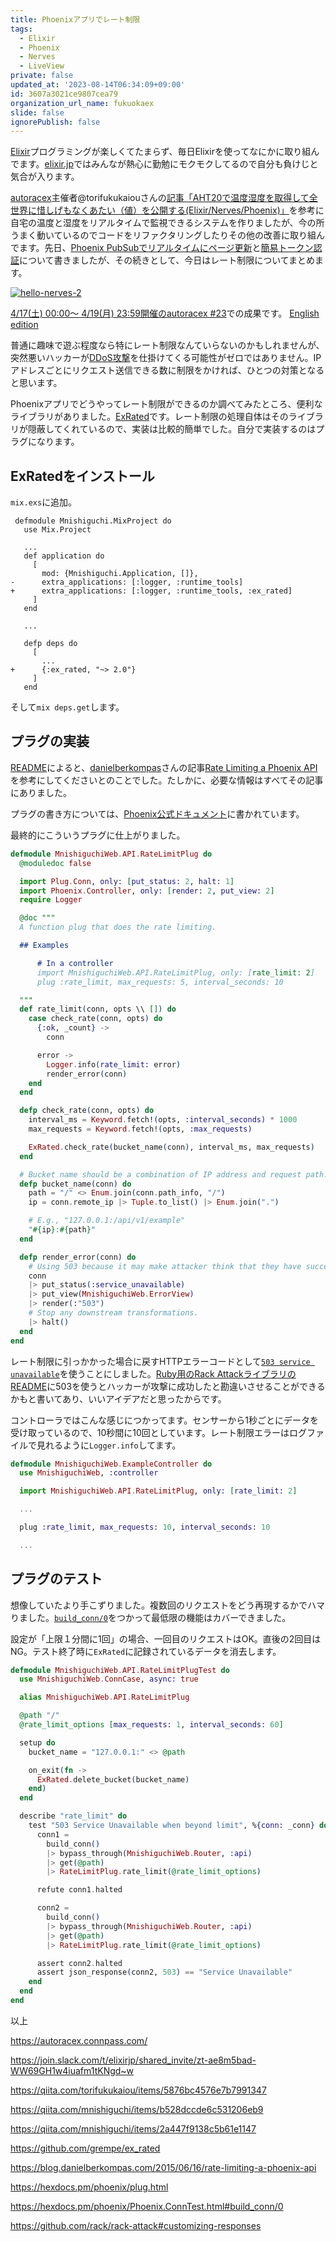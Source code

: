 ```yaml
---
title: Phoenixアプリでレート制限
tags:
  - Elixir
  - Phoenix
  - Nerves
  - LiveView
private: false
updated_at: '2023-08-14T06:34:09+09:00'
id: 3607a3021ce9807cea79
organization_url_name: fukuokaex
slide: false
ignorePublish: false
---
```

[Elixir](https://elixir-lang.org/)プログラミングが楽しくてたまらず、毎日Elixirを使ってなにかに取り組んでます。[elixir.jp](https://join.slack.com/t/elixirjp/shared_invite/zt-ae8m5bad-WW69GH1w4iuafm1tKNgd~w)ではみんなが熱心に勤勉にモクモクしてるので自分も負けじと気合が入ります。

[autoracex](https://autoracex.connpass.com/)主催者@torifukukaiouさんの[記事「AHT20で温度湿度を取得して全世界に惜しげもなくあたい（値）を公開する(Elixir/Nerves/Phoenix)」](https://qiita.com/torifukukaiou/items/5876bc4576e7b7991347)を参考に自宅の温度と湿度をリアルタイムで監視できるシステムを作りましたが、今の所うまく動いているのでコードをリファクタリングしたりその他の改善に取り組んでます。先日、[Phoenix PubSubでリアルタイムにページ更新](https://qiita.com/mnishiguchi/items/b528dccde6c531206eb9)と[簡易トークン認証](https://qiita.com/mnishiguchi/items/2a447f9138c5b61e1147)について書きましたが、その続きとして、今日はレート制限についてまとめます。

[![hello-nerves-2](https://user-images.githubusercontent.com/7563926/113411295-6508b380-9383-11eb-81ef-942e0999d0cd.gif)](https://dev.to/mnishiguchi/iot-development-using-rapberry-pi-and-elixir-iij)


[4/17(土) 00:00〜 4/19(月) 23:59開催のautoracex #23](https://autoracex.connpass.com/event/210477/)での成果です。
[English edition](https://dev.to/mnishiguchi/rate-limiter-for-phoenix-app-3j2n)

普通に趣味で遊ぶ程度なら特にレート制限なんていらないのかもしれませんが、突然悪いハッカーが[DDoS攻撃](https://ja.wikipedia.org/wiki/DoS%E6%94%BB%E6%92%83)を仕掛けてくる可能性がゼロではありません。IPアドレスごとにリクエスト送信できる数に制限をかければ、ひとつの対策となると思います。

Phoenixアプリでどうやってレート制限ができるのか調べてみたところ、便利なライブラリがありました。[ExRated](https://github.com/grempe/ex_rated)です。レート制限の処理自体はそのライブラリが隠蔽してくれているので、実装は比較的簡単でした。自分で実装するのはプラグになります。

## ExRatedをインストール

`mix.exs`に追加。

```diff_elixir
 defmodule Mnishiguchi.MixProject do
   use Mix.Project

   ...
   def application do
     [
       mod: {Mnishiguchi.Application, []},
-      extra_applications: [:logger, :runtime_tools]
+      extra_applications: [:logger, :runtime_tools, :ex_rated]
     ]
   end

   ...

   defp deps do
     [
       ...
+      {:ex_rated, "~> 2.0"}
     ]
   end
```

そして`mix deps.get`します。

## プラグの実装

[README](https://github.com/grempe/ex_rated)によると、[danielberkompas](https://github.com/danielberkompas)さんの記事[Rate Limiting a Phoenix API](https://blog.danielberkompas.com/2015/06/16/rate-limiting-a-phoenix-api)を参考にしてくださいとのことでした。たしかに、必要な情報はすべてその記事にありました。

プラグの書き方については、[Phoenix公式ドキュメント](https://hexdocs.pm/phoenix/plug.html)に書かれています。

最終的にこういうプラグに仕上がりました。

```elixir
defmodule MnishiguchiWeb.API.RateLimitPlug do
  @moduledoc false

  import Plug.Conn, only: [put_status: 2, halt: 1]
  import Phoenix.Controller, only: [render: 2, put_view: 2]
  require Logger

  @doc """
  A function plug that does the rate limiting.

  ## Examples

      # In a controller
      import MnishiguchiWeb.API.RateLimitPlug, only: [rate_limit: 2]
      plug :rate_limit, max_requests: 5, interval_seconds: 10

  """
  def rate_limit(conn, opts \\ []) do
    case check_rate(conn, opts) do
      {:ok, _count} ->
        conn

      error ->
        Logger.info(rate_limit: error)
        render_error(conn)
    end
  end

  defp check_rate(conn, opts) do
    interval_ms = Keyword.fetch!(opts, :interval_seconds) * 1000
    max_requests = Keyword.fetch!(opts, :max_requests)

    ExRated.check_rate(bucket_name(conn), interval_ms, max_requests)
  end

  # Bucket name should be a combination of IP address and request path.
  defp bucket_name(conn) do
    path = "/" <> Enum.join(conn.path_info, "/")
    ip = conn.remote_ip |> Tuple.to_list() |> Enum.join(".")

    # E.g., "127.0.0.1:/api/v1/example"
    "#{ip}:#{path}"
  end

  defp render_error(conn) do
    # Using 503 because it may make attacker think that they have successfully DOSed the site.
    conn
    |> put_status(:service_unavailable)
    |> put_view(MnishiguchiWeb.ErrorView)
    |> render(:"503")
    # Stop any downstream transformations.
    |> halt()
  end
end
```

レート制限に引っかかった場合に戻すHTTPエラーコードとして[`503 service unavailable`](https://developer.mozilla.org/en-US/docs/Web/HTTP/Status/503)を使うことにしました。[Ruby用のRack AttackライブラリのREADME](https://github.com/rack/rack-attack#customizing-responses)に503を使うとハッカーが攻撃に成功したと勘違いさせることができるかもと書いてあり、いいアイデアだと思ったからです。

コントローラではこんな感じにつかってます。センサーから1秒ごとにデータを受け取っているので、10秒間に10回としています。レート制限エラーはログファイルで見れるように`Logger.info`してます。

```elixir
defmodule MnishiguchiWeb.ExampleController do
  use MnishiguchiWeb, :controller

  import MnishiguchiWeb.API.RateLimitPlug, only: [rate_limit: 2]

  ...

  plug :rate_limit, max_requests: 10, interval_seconds: 10

  ...
```

## プラグのテスト

想像していたより手こずりました。複数回のリクエストをどう再現するかでハマりました。[`build_conn/0`](https://hexdocs.pm/phoenix/Phoenix.ConnTest.html#build_conn/0)をつかって最低限の機能はカバーできました。

設定が「上限１分間に1回」の場合、一回目のリクエストはOK。直後の2回目はNG。テスト終了時に`ExRated`に記録されているデータを消去します。

```elixir
defmodule MnishiguchiWeb.API.RateLimitPlugTest do
  use MnishiguchiWeb.ConnCase, async: true

  alias MnishiguchiWeb.API.RateLimitPlug

  @path "/"
  @rate_limit_options [max_requests: 1, interval_seconds: 60]

  setup do
    bucket_name = "127.0.0.1:" <> @path

    on_exit(fn ->
      ExRated.delete_bucket(bucket_name)
    end)
  end

  describe "rate_limit" do
    test "503 Service Unavailable when beyond limit", %{conn: _conn} do
      conn1 =
        build_conn()
        |> bypass_through(MnishiguchiWeb.Router, :api)
        |> get(@path)
        |> RateLimitPlug.rate_limit(@rate_limit_options)

      refute conn1.halted

      conn2 =
        build_conn()
        |> bypass_through(MnishiguchiWeb.Router, :api)
        |> get(@path)
        |> RateLimitPlug.rate_limit(@rate_limit_options)

      assert conn2.halted
      assert json_response(conn2, 503) == "Service Unavailable"
    end
  end
end
```

以上

https://autoracex.connpass.com/

https://join.slack.com/t/elixirjp/shared_invite/zt-ae8m5bad-WW69GH1w4iuafm1tKNgd~w

https://qiita.com/torifukukaiou/items/5876bc4576e7b7991347

https://qiita.com/mnishiguchi/items/b528dccde6c531206eb9

https://qiita.com/mnishiguchi/items/2a447f9138c5b61e1147

https://github.com/grempe/ex_rated

https://blog.danielberkompas.com/2015/06/16/rate-limiting-a-phoenix-api

https://hexdocs.pm/phoenix/plug.html

https://hexdocs.pm/phoenix/Phoenix.ConnTest.html#build_conn/0

https://github.com/rack/rack-attack#customizing-responses
